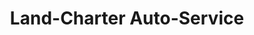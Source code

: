 ---
title: "Land-Charter Auto-Service"
url: /itzehoe/land-charter-auto-service/
shop: Autowerkstatt
---